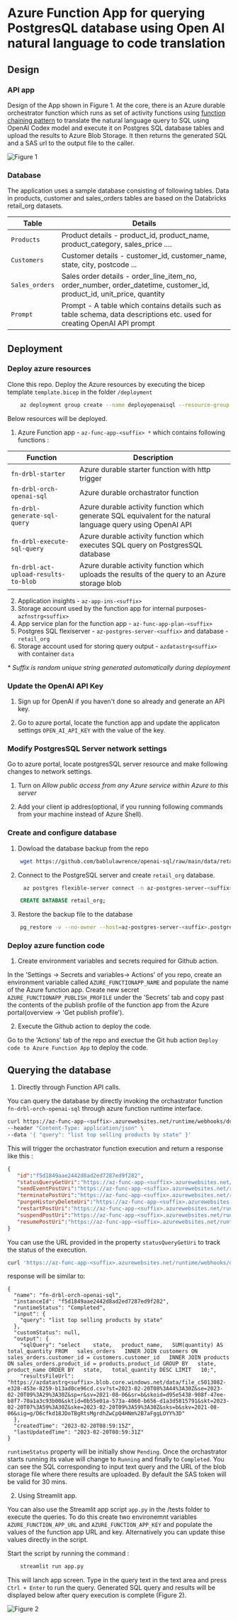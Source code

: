 # Azure Function App for querying PostgresQL database using Open AI natural language to code translation

## Design

### API app
Design of the App shown in Figure 1. At the core, there is an Azure durable orchestrator function which runs as set of activity functions using [function chaining pattern](https://learn.microsoft.com/en-us/azure/azure-functions/durable/durable-functions-overview?tabs=csharp-inproc#chaining) to translate the natural language query to SQL using OpenAI Codex model and execute it on Postgres SQL database tables and upload the results to Azure Blob Storage. It then returns the generated SQL and a SAS url to the output file to the caller. 

![Figure 1](https://github.com/bablulawrence/openai-sql/raw/main/docs/openai_sql.svg)

### Database

The application uses a sample database consisting of following tables. Data in products, customer and sales_orders tables are based on the Databricks retail_org datasets. 

| Table          | Details                                                                                            |
|----------------|--------------------------------------------------------------------------------------------------------------------------|
| `Products`     | Product details - product_id, product_name, product_category, sales_price ....                                           |     
| `Customers`    | Customer details - customer_id, customer_name, state, city, postcode  ...                                                |     
| `Sales_orders` | Sales order details - order_line_item_no, order_number, order_datetime, customer_id, product_id, unit_price, quantity    |
| `Prompt`       | Prompt - A table which contains details such as table schema, data descriptions etc. used for creating OpenAI API prompt |

## Deployment

### Deploy azure resources
Clone this repo. Deploy the Azure resources by executing the bicep template `template.bicep` in the folder `/deployment`

```sh
    az deployment group create --name deployopenaisql --resource-group rg-openai-sql --template-file template.bicep
```

Below resources will be deployed.  

1. Azure Function app - `az-func-app-<suffix> *` which contains following functions : 

| Function                     | Description                                                                                                   |
|------------------------------|-------------------------------------------------                                                              |
| `fn-drbl-starter`            | Azure durable starter function with http trigger                                                              |     
| `fn-drbl-orch-openai-sql`    | Azure durable orchastrator function                                                                           |     
| `fn-drbl-generate-sql-query` | Azure durable activity function which generate SQL equivalent for the natural language query using OpenAI API |
| `fn-drbl-execute-sql-query`  | Azure durable activity function which executes SQL query on PostgresSQL database                              |
| `fn-drbl-act-upload-results-to-blob`     | Azure durable activity function which uploads the results of the query to an Azure storage blob   |
2. Application insights - `az-app-ins-<suffix>`
3. Storage account used by the function app for internal purposes- `azfnstrg<suffix>`
4. App service plan for the function app - `az-func-app-plan-<suffix>`
5. Postgres SQL flexiserver - `az-postgres-server-<suffix>` and database - `retail_org`
6. Storage account used for storing query output - `azdatastrg<suffix>` with container `data`

_* Suffix is random unique string generated automatically during deployment_

### Update the OpenAI API Key

1. Sign up for OpenAI if you haven't done so already and generate an API key. 

2. Go to azure portal, locate the function app and update the applicaton settings `OPEN_AI_API_KEY` with the value of the key.

### Modify PostgresSQL Server network settings
Go to azure portal, locate postgresSQL server resource and make following changes to network settings.
    
1. Turn on _Allow public access from any Azure service within Azure to this server_

2. Add your client ip addres(optional, if you running following commands from your machine instead of Azure Shell).

### Create and configure database

1. Dowload the database backup from the repo

```sh
    wget https://github.com/bablulawrence/openai-sql/raw/main/data/retail_org.dump    
```

2. Connect to the PostgreSQL server and create `retail_org` database.

```sh
     az postgres flexible-server connect -n az-postgres-server-<suffix> -u pgadmin123 -p <password> -d postgres --interactive
```
```SQL
    CREATE DATABASE retail_org;
```
3. Restore the backup file to the database
```sh
    pg_restore -v --no-owner --host=az-postgres-server-<suffix>.postgres.database.azure.com --port=5432 --username=pgadmin123 --dbname=retail_org retail_org.dump
```

### Deploy azure function code

1. Create environment variables and secrets required for Github action. 

In the 'Settings -> Secrets and variables-> Actions' of you repo, create an environment variable called `AZURE_FUNCTIONAPP_NAME` and populate the name of the Azure function app. Create new secret `AZURE_FUNCTIONAPP_PUBLISH_PROFILE` under the 'Secrets' tab and copy past the contents of the publish profile of the function app from the Azure portal(overview -> 'Get publish profile').

2. Execute the Github action to deploy the code. 

Go to the 'Actions' tab of the repo and exectue the Git hub action `Deploy code to Azure Function App` to deploy the code. 

## Querying the database

1. Directly through Function API calls. 

You can query the database by directly invoking the orchastrator function `fn-drbl-orch-openai-sql` through azure function runtime interface.

```sh
curl https://az-func-app-<suffix>.azurewebsites.net/runtime/webhooks/durabletask/orchestrators/fn-drbl-orch-openai-sql?code=<azure function master key>\
--header "Content-Type: application/json" \
--data '{ "query": "list top selling products by state" }'
```

This will trigger the orchastrator function execution and return a response like this :  

```json
{
   "id":"f5d1849aae2442d8ad2ed7287ed9f282",
   "statusQueryGetUri":"https://az-func-app-<suffix>.azurewebsites.net/runtime/webhooks/durabletask/instances/f5d1849aae2442d8ad2ed7287ed9f282?taskHub=azfuncapp<suffix>&connection=Storage&code=QBcKy6A2i2QlmtVsJ2KNAFHg70uZ9_nmKag8kP1ZTkr8AeFuJrUHLg==",
   "sendEventPostUri":"https://az-func-app-<suffix>.azurewebsites.net/runtime/webhooks/durabletask/instances/f5d1849aae2442d8ad2ed7287ed9f282/raiseEvent/{eventName}?taskHub=azfuncapp<suffix>&connection=Storage&code=QBcKy6A2i2QlmtVsJ2KNAFHg70uZ9_nmKag8kP1ZTkr8AeFuJrUHLg==",
   "terminatePostUri":"https://az-func-app-<suffix>.azurewebsites.net/runtime/webhooks/durabletask/instances/f5d1849aae2442d8ad2ed7287ed9f282/terminate?reason={text}&taskHub=azfuncapp<suffix>&connection=Storage&code=QBcKy6A2i2QlmtVsJ2KNAFHg70uZ9_nmKag8kP1ZTkr8AeFuJrUHLg==",
   "purgeHistoryDeleteUri":"https://az-func-app-<suffix>.azurewebsites.net/runtime/webhooks/durabletask/instances/f5d1849aae2442d8ad2ed7287ed9f282?taskHub=azfuncapp<suffix>&connection=Storage&code=QBcKy6A2i2QlmtVsJ2KNAFHg70uZ9_nmKag8kP1ZTkr8AeFuJrUHLg==",
   "restartPostUri":"https://az-func-app-<suffix>.azurewebsites.net/runtime/webhooks/durabletask/instances/f5d1849aae2442d8ad2ed7287ed9f282/restart?taskHub=azfuncapp<suffix>&connection=Storage&code=QBcKy6A2i2QlmtVsJ2KNAFHg70uZ9_nmKag8kP1ZTkr8AeFuJrUHLg==",
   "suspendPostUri":"https://az-func-app-<suffix>.azurewebsites.net/runtime/webhooks/durabletask/instances/f5d1849aae2442d8ad2ed7287ed9f282/suspend?reason={text}&taskHub=azfuncapp<suffix>&connection=Storage&code=QBcKy6A2i2QlmtVsJ2KNAFHg70uZ9_nmKag8kP1ZTkr8AeFuJrUHLg==",
   "resumePostUri":"https://az-func-app-<suffix>.azurewebsites.net/runtime/webhooks/durabletask/instances/f5d1849aae2442d8ad2ed7287ed9f282/resume?reason={text}&taskHub=azfuncapp<suffix>&connection=Storage&code=QBcKy6A2i2QlmtVsJ2KNAFHg70uZ9_nmKag8kP1ZTkr8AeFuJrUHLg=="
}
```
You can use the URL provided in the property `statusQueryGetUri` to track the status of the execution. 

```sh
curl 'https://az-func-app-<suffix>.azurewebsites.net/runtime/webhooks/durabletask/instances/f5d1849aae2442d8ad2ed7287ed9f282?taskHub=azfuncapp7yq7uiiw4bhwi&connection=Storage&code=QBcKy6A2i2QlmtVsJ2WNAFHg70uZ9_nmKag7kP1ZTkw8AzFuJrUHLg=='
```
response will be similar to: 

```
{
  "name": "fn-drbl-orch-openai-sql",
  "instanceId": "f5d1849aae2442d8ad2ed7287ed9f282",
  "runtimeStatus": "Completed",
  "input": {
    "query": "list top selling products by state"
  },
  "customStatus": null,
  "output": {
    "sqlQuery": "select    state,   product_name,   SUM(quantity) AS total_quantity FROM   sales_orders   INNER JOIN customers ON sales_orders.customer_id = customers.customer_id   INNER JOIN products ON sales_orders.product_id = products.product_id GROUP BY   state,   product_name ORDER BY   state,   total_quantity DESC LIMIT   10;",
    "resultsFileUrl": "https://azdatastrg<suffix>.blob.core.windows.net/data/file_c5013082-e328-453e-8259-b13ad0ce96cd.csv?st=2023-02-20T08%3A44%3A30Z&se=2023-02-20T09%3A29%3A30Z&sp=r&sv=2021-08-06&sr=b&skoid=d95e5438-908f-47ee-b8f7-70a1a3c93b00&sktid=0b55e01a-573a-4060-b656-d1a3d5815791&skt=2023-02-20T07%3A59%3A30Z&ske=2023-02-20T09%3A59%3A30Z&sks=b&skv=2021-08-06&sig=g/D6cfkd18JDoTBgRtsMgrdhZwCpQ4HNm%2B7aFggLOYY%3D"
  },
  "createdTime": "2023-02-20T08:59:15Z",
  "lastUpdatedTime": "2023-02-20T08:59:31Z"
}
```

`runtimeStatus` property will be initially show `Pending`. Once the orchastrator starts running its value will change to `Running` and finally to `Completed`. You can see the SQL corresponding to input text query and the URL of the blob storage file where there results are uploaded. By default the SAS token will be valid for 30 mins. 

2. Using Streamlit app.

You can also use the Streamlit app script `app.py` in the /tests folder to execute the queries. To do this create two environemnt variables `AZURE_FUNCTION_APP_URL` and `AZURE_FUNCTION_APP_KEY` and populate the values of the function app URL and key. Alternatively you can update thise values directly in the script.

Start the script by running the command :

```sh
    streamlit run app.py
```

This will lanch app screen. Type in the query text in the text area and press `Ctrl + Enter` to run the query. Generated SQL query and results will be displayed below after query execution is complete (Figure 2). 

![Figure 2](https://github.com/bablulawrence/openai-sql/raw/main/docs/streamlit_run.png)